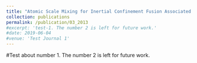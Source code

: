```yaml
---
title: "Atomic Scale Mixing for Inertial Confinement Fusion Associated Hydro Instabilities"
collection: publications
permalink: /publication/03_2013
#excerpt: 'test-1. The number 2 is left for future work.'
#date: 2019-06-04
#venue: 'Test Journal 1'
---
```

#Test about number 1. The number 2 is left for future work.


